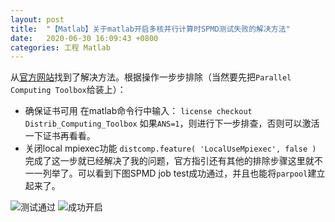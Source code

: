 ```yaml
---
layout: post
title:  "【Matlab】关于matlab开启多核并行计算时SPMD测试失败的解决方法"
date:   2020-06-30 16:09:43 +0800
categories: 工程 Matlab
---
```

从[官方网站](https://ww2.mathworks.cn/matlabcentral/answers/92124-why-am-i-unable-to-use-parpool-with-the-local-scheduler-or-validate-my-local-configuration-of-parall)找到了解决方法。根据操作一步步排除（当然要先把`Parallel Computing Toolbox`给装上）：

- 确保证书可用
在matlab命令行中输入：
`license checkout Distrib_Computing_Toolbox`
如果`ANS=1`，则进行下一步排查，否则可以激活一下证书再看看。
- 关闭local mpiexec功能
`distcomp.feature( 'LocalUseMpiexec', false )`
完成了这一步就已经解决了我的问题，官方指引还有其他的排除步骤这里就不一一列举了。可以看到下图SPMD job test成功通过，并且也能将`parpool`建立起来了。

![测试通过](https://img-blog.csdnimg.cn/20191118162910203.png?x-oss-process=image/watermark,type_ZmFuZ3poZW5naGVpdGk,shadow_10,text_aHR0cHM6Ly9ibG9nLmNzZG4ubmV0L3dlaXhpbl8zNzkwNjY2Mg==,size_16,color_FFFFFF,t_70)
![成功开启](https://img-blog.csdnimg.cn/20191118162940178.png?x-oss-process=image/watermark,type_ZmFuZ3poZW5naGVpdGk,shadow_10,text_aHR0cHM6Ly9ibG9nLmNzZG4ubmV0L3dlaXhpbl8zNzkwNjY2Mg==,size_16,color_FFFFFF,t_70)

